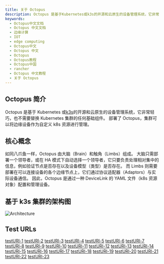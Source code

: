 ```yaml
---
title: 关于 Octopus
description: Octopus 是基于Kubernetes或k3s的开源和云原生的设备管理系统，它非常轻巧，也不需要替换 Kubernetes 集群的任何基础组件。 部署了 Octopus，集群可以将边缘设备作为自定义 k8s 资源进行管理。
keywords:
  - Octopus中文文档
  - Octopus 中文文档
  - 边缘计算
  - IOT
  - edge computing
  - Octopus中文
  - Octopus 中文
  - Octopus
  - Octopus教程
  - Octopus中国
  - rancher
  - Octopus 中文教程
  - 关于 Octopus
---
```


## Octopus 简介

Octopus 是基于 Kubernetes 或[k3s](/docs/k3s/test/_index)的开源和云原生的设备管理系统，它非常轻巧，也不需要替换 Kubernetes 集群的任何基础组件。 部署了 Octopus，集群可以将边缘设备作为自定义 k8s 资源进行管理。

## 核心概念

如同八爪鱼一样，Octopus 由大脑（Brain）和触角（Limbs）组成。 大脑只需部署一个领导者，或在 HA 模式下自动选择一个领导者，它只要负责处理相对集中的信息，例如验证节点是否存在以及设备模型（类型）是否存在。
而 Limbs 则需要部署在可以连接设备的各个边缘节点上，它们通过协议适配器（Adaptors）与实际设备通信。 因此，Octopus 是通过一种 DeviceLink 的 YAML 文件（k8s 资源对象）配置和管理设备。

## 基于 k3s 集群的架构图

![Architecture](/img/octopus/architecture.png)

## Test URLs

[testURl-1](https://v1-17.docs.kubernetes.io/docs/concepts/cluster-administration/cloud-providers/)
[testURl-2](https://github.com/k3s-io​​/k3s/releases)
[testURl-3](https://github.com/k3s-io​​/k3s/blob/master/pkg/agent/templates)
[testURl-4](https://vmware.github.io/vsphere-storage-for-kubernetes/documentation/)
[testURl-5](https://vmware.github.io/vsphere-storage-for-kubernetes/documentation/vcp-roles.html)
[testURl-6](https://rancher.com/tags/best-practices/)
[testURl-7](https://rancher.com/blog/2019/2019-01-17-101-more-kubernetes-security-best-practices/)
[testURl-8](https://gitee.com/rancher/kontainer-driver-metadata/)
[testURl-9](https://github.com/rancher/quickstart/tree/master/aws)
[testURl-10](https://github.com/rancher/quickstart/tree/master/do)
[testURl-11](https://github.com/rancher/quickstart/tree/master/gcp)
[testURl-12](https://github.com/rancher/quickstart/tree/master/azure)
[testURl-13](http://mirror.rancher.cn/)
[testURl-14](https://docs.cert-manager.io/en/latest/tasks/upgrading/upgrading-0.4-0.5.html?highlight=certmanager.k8s.io/disable-validation)
[testURl-15](https://docs.cert-manager.io/en/latest/getting-started/webhook.html)
[testURl-16](https://landing.google.com/sre/sre-book/)
[testURl-17](http://manpages.ubuntu.com/manpages/artful/man1/ldapsearch.1.html)
[testURl-18](https://vmware.github.io/vsphere-storage-for-kubernetes/documentation/storageclass.html)
[testURl-19](https://grafana.com/docs/grafana/latest/getting-started/what-is-grafana/)
[testURl-20](https://git.k8s.io/community/contributors/design-proposals/autoscaling/horizontal-pod-autoscaler.md)
[testURl-21](https://vmware.github.io/vsphere-storage-for-kubernetes/documentation/policy-based-mgmt.html)
[testURl-22](https://docs.cert-manager.io/en/latest/getting-started/install/kubernetes.html)
[testURl-23](https://github.com/kubernetes/community/blob/master/contributors/design-proposals/architecture/declarative-application-management.md)